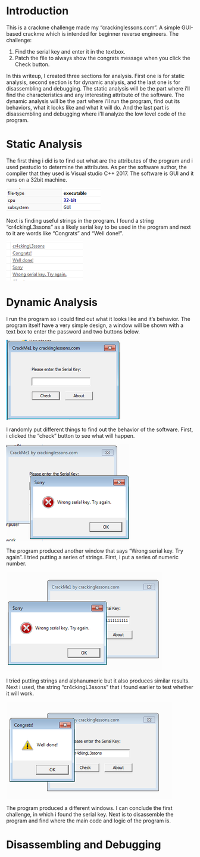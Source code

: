 # Introduction
This is a crackme challenge made my “crackinglessons.com”. A simple GUI-based crackme which is intended for beginner reverse engineers.
The challenge:
1. Find the serial key and enter it in the textbox.
2. Patch the file to always show the congrats message when you click the Check button.

In this writeup, I created three sections for analysis. First one is for static analysis, second section is for dynamic analysis, and the last one is for disassembling and debugging. The static analysis will be the part where i’ll find the characteristics and any interesting attribute of the software. 
The dynamic analysis will be the part where i’ll run the program, find out its behaviors, what it looks like and what it will do.
And the last part is disassembling and debugging where i'll analyze the low level code of the program.

# Static Analysis
The first thing i did is to find out what are the attributes of the program and i used pestudio to determine the attributes. As per the software author, the compiler that they used is Visual studio C++ 2017. The software is GUI and it runs on a 32bit machine.

![](images/figure1.png)

Next is finding useful strings in the program. I found a string “cr4ckingL3ssons” as a likely serial key to be used in the program and next to it are words like “Congrats” and “Well done!”.

![](images/figure2.png)

# Dynamic Analysis
I run the program so i could find out what it looks like and it’s behavior. The program itself have a very simple design, a window will be shown with a text box to enter the password and two buttons below.

![](images/figure3.png)

I randomly put different things to find out the behavior of the software. First, i clicked the “check” button to see what will happen.

![](images/figure4.png)

The program produced another window that says “Wrong serial key. Try again”. I tried putting a series of strings. First, i put a series of numeric number.

![](images/figure5.png)

I tried putting strings and alphanumeric but it also produces similar results. Next i used, the string “cr4ckingL3ssons” that i found earlier to test whether it will work.

![](images/figure6.png)

The program produced a different windows. I can conclude the first challenge, in which i found the serial key. Next is to disassemble the program and find where the main code and logic of the program is.

# Disassembling and Debugging

